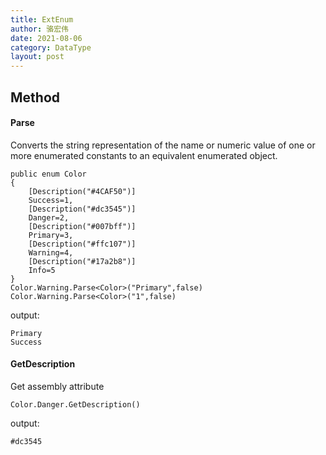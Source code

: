 ```yaml
---
title: ExtEnum
author: 骆宏伟
date: 2021-08-06
category: DataType
layout: post
---
```


## Method

#### Parse
Converts the string representation of the name or numeric value of one or more enumerated constants to an equivalent enumerated object.
```
public enum Color
{
    [Description("#4CAF50")]
    Success=1,
    [Description("#dc3545")]
    Danger=2,
    [Description("#007bff")]
    Primary=3,
    [Description("#ffc107")]
    Warning=4,
    [Description("#17a2b8")]
    Info=5
}
Color.Warning.Parse<Color>("Primary",false)
Color.Warning.Parse<Color>("1",false)
```
output:
```
Primary
Success
```

#### GetDescription
Get assembly attribute
```
Color.Danger.GetDescription()
```
output:
```
#dc3545
```